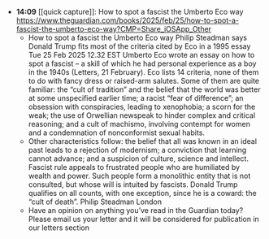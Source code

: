 - **14:09** [[quick capture]]: How to spot a fascist the Umberto Eco way https://www.theguardian.com/books/2025/feb/25/how-to-spot-a-fascist-the-umberto-eco-way?CMP=Share_iOSApp_Other
	- How to spot a fascist the Umberto Eco way
	  Philip Steadman says Donald Trump fits most of the criteria cited by Eco in a 1995 essay
	  Tue 25 Feb 2025 12.32 EST
	  Umberto Eco wrote an essay on how to spot a fascist – a skill of which he had personal experience as a boy in the 1940s (Letters, 21 February). Eco lists 14 criteria, none of them to do with fancy dress or raised-arm salutes. Some of them are quite familiar: the “cult of tradition” and the belief that the world was better at some unspecified earlier time; a racist “fear of difference”; an obsession with conspiracies, leading to xenophobia; a scorn for the weak; the use of Orwellian newspeak to hinder complex and critical reasoning; and a cult of machismo, involving contempt for women and a condemnation of nonconformist sexual habits.
	- Other characteristics follow: the belief that all was known in an ideal past leads to a rejection of modernism; a conviction that learning cannot advance; and a suspicion of culture, science and intellect. Fascist rule appeals to frustrated people who are humiliated by wealth and power. Such people form a monolithic entity that is not consulted, but whose will is intuited by fascists. Donald Trump qualifies on all counts, with one exception, since he is a coward: the “cult of death”.
	  Philip Steadman
	  London
	- Have an opinion on anything you’ve read in the Guardian today? Please email us your letter and it will be considered for publication in our letters section